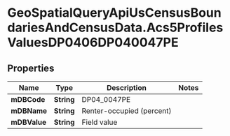 # GeoSpatialQueryApiUsCensusBoundariesAndCensusData.Acs5ProfilesValuesDP0406DP040047PE

## Properties

Name | Type | Description | Notes
------------ | ------------- | ------------- | -------------
**mDBCode** | **String** | DP04_0047PE | 
**mDBName** | **String** | Renter-occupied (percent) | 
**mDBValue** | **String** | Field value | 


